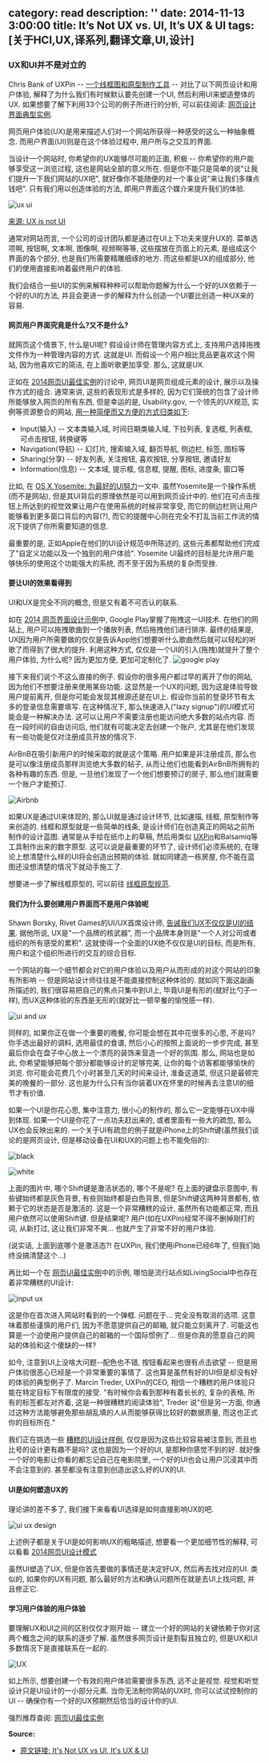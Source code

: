 category: read
description: ''
date: 2014-11-13 3:00:00
title: It’s Not UX vs. UI, It’s UX & UI
tags: [关于HCI,UX,译系列,翻译文章,UI,设计]
---

<article class="article body"><h3>UX和UI并不是对立的</h3>

<p>Chris Bank of UXPin --  <a href="http://www.uxpin.com">一个线框图和原型制作工具</a> -- 对比了以下网页设计和用户体验, 解释了为什么我们有时候默认要先创建一个UI, 然后利用UI来塑造整体的UX.  如果想要了解下利用33个公司的例子所进行的分析, 可以前往阅读: <a href="http://uxpin.com/web-ui-design-best-practices.html">网页设计界面典型实例</a>.</p>

<p>网页用户体验(UX)是用来描述人们对一个网站所获得一种感受的这么一种抽象概念. 而用户界面(UI)则是在这个体验过程中, 用户所与之交互的界面.</p>

<p>当设计一个网站时, 你希望你的UX能够尽可能的正面, 积极 -- 你希望你的用户能够享受这一浏览过程, 这也是网站全部的意义所在. 但是你不能只是简单的说"让我们提升一下我们网站的UX吧", 就好像你不能随便的对一个事业说"来让我们多赚点钱吧". 只有我们用以创造体验的方法, 即用户界面这个媒介来提升我们的体验.</p>

<p><img src="http://designmodo.com/wp-content/uploads/2014/11/ux-ui.png" alt="ux ui" title=""></p>

<p><a href="http://www.helloerik.com/ux-is-not-ui">来源: UX is not UI</a></p>

<p>通常对网站而言, 一个公司的设计团队都是通过在UI上下功夫来提升UX的. 菜单选项啊, 按钮啊, 文本啊, 图像啊, 视频啊等等, 这些摆放在页面上的元素, 是组成这个界面的各个部分, 也是我们所需要精雕细琢的地方. 而这些都是UX的组成部分, 他们的使用直接影响着最终用户的体验.</p>

<p>我们会结合一些UI的实例来解释种种可以帮助你题解为什么一个好的UX依赖于一个好的UI的方法, 并且会更进一步的解释为什么创造一个UI要比创造一种UX来的容易.</p>

<h4>网页用户界面究竟是什么?又不是什么?</h4>

<p>就网页这个情景下, 什么是UI呢? 假设设计师在管理内容方式上, 支持用户选择拖拽文件作为一种管理内容的方式. 这就是UI. 而假设一个用户相比竞品更喜欢这个网站, 因为他喜欢它的简洁, 在上面听歌更加享受. 那么, 这就是UX.</p>

<p>正如在 <a href="http://uxpin.com/web-ui-design-best-practices.html">2014网页UI最佳实例</a>的讨论中,  网页UI是网页组成元素的设计, 展示以及操作方式的组合. 通常来讲, 这些的表现形式是多样的, 因为它们笼统的包含了设计师所能够放入网页的所有东西, 但是幸运的是, Usability.gov, 一个领先的UX规范, 实例等资源整合的网站,  <a href="http://www.usability.gov/what-and-why/user-interface-design.html">用一种简便而又方便的方式归类如下</a>:</p>

<ul>
<li>Input(输入) -- 文本类输入域, 时间日期类输入域, 下拉列表, 复选框, 列表框, 可点击按钮, 转换键等</li>
<li>Navigation(导航) -- 幻灯片, 搜索输入域, 翻页导航, 侧边栏, 标签, 图标等</li>
<li>Sharing(分享) -- 好友列表, 关注按钮, 喜欢按钮, 分享按钮, 邀请好友</li>
<li>Information(信息) -- 文本域, 提示框, 信息框, 提醒, 图标, 进度条, 窗口等</li>
</ul>

<p>比如, 在 <a href="https://developer.apple.com/library/mac/documentation/UserExperience/Conceptual/OSXHIGuidelines/index.html">OS X Yosemite: 为最好的UI努力</a>一文中. 虽然Yosemite是一个操作系统(而不是网站), 但是其UI背后的原理依然是可以用到网页设计中的. 他们在可点击按钮上所达到的视觉效果让用户在使用系统的时候非常享受, 而它的侧边栏则让用户能够看到更多窗口背后的内容(?), 而它的提醒中心则在完全不打乱当前工作流的情况下提供了你所需要知道的信息.</p>

<p>最重要的是, 正如Apple在他们的UI设计规范中所陈述的, 这些元素都帮助他们完成了"自定义功能以及一个独到的用户体验". Yosemite UI最终的目标是允许用户能够快乐的使用这个功能强大的系统, 而不至于因为系统的复杂而受挫.</p>

<h4>要让UI的效果看得到</h4>

<p>UI和UX是完全不同的概念, 但是又有着不可否认的联系.</p>

<p>如在 <a href="http://uxpin.com/web-design-patterns.html?utm_source=Web%20UI%20Best%20Practices&amp;utm_medium=e-book&amp;utm_campaign=Web%20UI%20Best%20Practices">2014 网页界面设计示例</a>中, Google Play掌握了拖拽这一UI技术. 在他们的网站上, 用户可以拖拽歌曲到一个播放列表, 然后拖拽他们进行排序. 最终的结果是, UX因为用户所需要做的仅仅是告诉App他们想要听什么歌曲然后就可以轻松的听歌了而得到了很大的提升. 利用这种方式, 仅仅是一个UI的引入(拖拽)就提升了整个用户体验, 为什么呢? 因为更加方便, 更加可定制化了.
 <img src="http://designmodo.com/wp-content/uploads/2014/11/google-play.jpg" alt="google play" title=""></p>

<p>接下来我们说个不这么直接的例子. 假设你的很多用户都过早的离开了你的网站, 因为他们不想要注册来使用某些功能. 这显然是一个UX的问题, 因为这是体验导致用户提前离开, 但是你可能会发现其根源还是在UI上. 假设你当前的登录环节有太多的登录信息需要填写. 在这种情况下, 那么快速进入("lazy signup")的UI模式可能会是一种解决办法. 这可以让用户不需要注册也能访问绝大多数的站点内容. 而在一段时间的自由访问后, 他们就有可能决定去创建一个账户, 尤其是在他们发现有一些功能是仅对注册成员开放的情况下.</p>

<p>AirBnB在吸引新用户的时候采取的就是这个策略. 用户如果是非注册成员, 那么也是可以像注册成员那样浏览绝大多数的帖子, 从而让他们也能看到AirBnB所拥有的各种有趣的东西. 但是, 一旦他们发现了一个他们想要预订的房子, 那么他们就需要一个账户才能预订.</p>

<p><img src="http://designmodo.com/wp-content/uploads/2014/11/airbnb.jpg" alt="Airbnb" title=""></p>

<p>如果UX是通过UI来体现的, 那么UI就是通过设计环节, 比如速描, 线框, 原型制作等来创造的. 线框和原型就是一些简单的线条, 是设计师们在创造真正的网站之前所制作的设计蓝图. 通常是从手绘在纸巾上的草稿, 然后用类似 <a href="http://www.uxpin.com">UXPin</a>和Balsamiq等工具制作出来的数字原型.  这可以说是最重要的环节了, 设计师们必须系统的, 在理论上想清楚什么样的UI将会创造出预期的体验. 就如同建造一栋房屋, 你不能在蓝图还没想清楚的情况下就动手施工了.</p>

<p>想要进一步了解线框原型的, 可以前往 <a href="http://uxpin.com/guide-to-wireframing.html">线框原型规范</a>.</p>

<h4>我们为什么要创建用户界面而不是用户体验呢</h4>

<p>Shawn Borsky, Rivet Games的UI/UX首席设计师,  <a href="http://designshack.net/articles/graphics/the-difference-between-ui-and-ux/">告诫我们UX不仅仅是UI的结果</a>. 据他所说, UX是"一个品牌的核武器", 而一个品牌本身则是"一个人对公司或者组织的所有感受的累积". 这就使得一个全面的UX绝不仅仅是UI的目标, 而是所有, 用户和这个组织所进行的交互的综合目标.</p>

<p>一个网站的每一个细节都会对它的用户体验以及用户从而形成的对这个网站的印象有所影响 -- 但是网站设计师往往是不能直接控制这种体验的. 就如同下面这副画所描述的, 我们很容易把自己的焦点只集中到UI上, 毕竟UI是有形的(就好比勺子一样), 而UX这种体验的东西是无形的(就好比一顿早餐的愉悦感一样).</p>

<p><img src="http://designmodo.com/wp-content/uploads/2014/11/ui-and-ux.png" alt="ui and ux" title=""></p>

<p>同样的, 如果你正在做一个重要的晚餐, 你可能会想在其中花很多的心思, 不是吗? 你手选出最好的调料, 选用最佳的食谱, 然后小心的按照上面说的一步步完成,  甚至最后你会在盘子中心放上一个漂亮的装饰来营造一个好的氛围. 那么, 网站也是如此, 你希望能够把每个部分都能够设计的足够完美, 让你的每个访客都能够愉快的浏览. 你可能会花费几个小时甚至几天的时间来设计, 准备这道菜, 但这只是最顿完美的晚餐的一部分. 这也是为什么只有当你装着UX在怀里的时候再去注意UI的细节才有价值.</p>

<p>如果一个UI是你花心思, 集中注意力, 很小心的制作的, 那么它一定能够在UX中得到体现. 如果一个UI是你花了一点功夫赶出来的, 或者里面有一些大的疏忽, 那么UX也会反映出来的. 一个关于UI有疏忽的例子就是iPhone上的Shift键(虽然我们谈论的是网页设计, 但是移动设备在UI和UX的问题上也不能免俗的):</p>

<p><img src="http://designmodo.com/wp-content/uploads/2014/11/black.png" alt="black" title=""></p>

<p><img src="http://designmodo.com/wp-content/uploads/2014/11/white.png" alt="white" title=""></p>

<p>上面的图片中, 哪个Shift键是激活状态的, 哪个不是呢? 在上面的键盘示意图中, 有些键始终都是灰色背景, 有些则始终都是白色背景, 但是Shift键这两种背景都有, 依赖于它的状态是否是激活的. 这是一个非常糟糕的设计, 虽然所有功能都正常, 而且用户依然可以使用Shift键. 但是结果呢? 用户(如在UXPin)经常不得不删掉刚打的词, 从新打过, 这让我们非常不爽... 也就产生了非常不好的用户体验.</p>

<p>(说实话, 上面到底哪个是激活态?! 在UXPin, 我们使用iPhone已经6年了, 但我们始终没搞清楚这个...)</p>

<p>再比如一个在 <a href="http://uxpin.com/web-ui-design-best-practices.html">网页UI最佳实例</a>中的示例, 哪怕是流行站点如LivingSocial中也存在着非常糟糕的UI设计:</p>

<p><img src="http://designmodo.com/wp-content/uploads/2014/11/input.png" alt="input ux" title=""></p>

<p>这是你在首次进入网站时看到的一个弹框. 问题在于... 完全没有取消的选项. 这意味着那些谨慎的用户们, 因为不愿意提供自己的邮箱, 就只能立刻离开了. 可能这也算是一个迫使用户提供自己的邮箱的一个国际惯例了... 但是你真的愿意自己的网站的体验和这个傻缺的一样?</p>

<p>如今, 注意到UI上没啥大问题--配色也不错, 按钮看起来也很有点击欲望 -- 但是用户体验很恶心已经是一个非常重要的事情了. 这也算是虽然有好的UI但是却没有好的体验的典型例子了. Marcin Treder, UXPin的CEO, 相信一个糟糕的用户体验只能在特定目标下有限度的接受. "有时候你会看到那种有着长长的, 复杂的表格, 所有的标签都左对齐着, 这是一种很糟糕的阅读体验", Treder 说"但是另一方面, 你通过这种方法能够避免那些胡乱填的人从而能够获得比较好的数据质量, 而这也正式你的目标所在."</p>

<p>我们正在挑选一些 <a href="http://baduiuxdesign.tumblr.com/">糟糕的UI设计样例</a>, 仅仅是因为这些比较容易被注意到, 而且也比号的设计更有趣不是吗? 这也是因为一个好的UI, 是那种你感觉不到的好. 就好像一个好的电影让你看的都忘记自己在电影院里, 一个好的UI也会让用户沉浸其中而不会注意到的. 甚至都没有注意到创造出这么好的UX的UI.</p>

<h4>UI是如何塑造UX的</h4>

<p>理论讲的差不多了, 我们接下来看看UI选择是如何直接影响UX的吧.</p>

<p><img src="http://designmodo.com/wp-content/uploads/2014/11/ui-ux-design.jpg" alt="ui ux design" title=""></p>

<p>上述例子都是关于UI是如何影响UX的粗略描述, 想要看一个更加细节性的解释, 可以看看 <a href="http://uxpin.com/web-design-patterns.html">2014网页UI设计模式</a></p>

<p>虽然UI塑造了UX, 但是你首先要做的事情还是决定好UX, 然后再去找对应的UI. 类似的, 如果你的UX有问题, 那么最好的方法和确认问题所在就是去UI上找问题, 并且修正它.</p>

<h4>学习用户体验的用户体验</h4>

<p>要理解UX和UI之间的区别仅仅才刚开始 -- 建立一个好的网站的关键依赖于你对这两个概念之间的联系的逐步了解. 虽然很多网页设计是割裂且独立的, 但是UX和UI多数情况下是直接联系在一起的.</p>

<p><img src="http://designmodo.com/wp-content/uploads/2014/11/UX1.png" alt="UX" title=""></p>

<p>如上所示, 想要创建一个有效的用户体验需要很多东西, 远不止是视觉. 视觉和听觉设计只是UI设计的一小部分元素. 当你无法制你网站的UX时, 你可以试试控制你的UI -- 确保你有一个好的UX预期然后恰当的设计你的UI.</p>

<p>强烈推荐查阅: <a href="http://uxpin.com/web-ui-design-best-practices.html">网页UI最佳实例</a></p>

<strong>Source:</strong>
<ul>
	<li><a href="http://designmodo.com/ux-ui/" title="UX&UI" target="_blank">原文链接: It's Not UX vs UI, It's UX & UI</a></li>
</ul>


</article>
